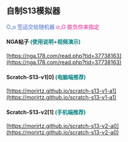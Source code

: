 ## 自制S13模拟器 
<font color=royalblue> O_o 签运交给随机器 </font> 
<font color=deeppink> o_O 胜负你来指定 </font>

#### NGA帖子 <font color=teal>(使用说明+视频演示)</font>
[https://nga.178.com/read.php?tid=37738163](https://nga.178.com/read.php?tid=37738163)

#### Scratch-S13-v1[0] <font color=teal>(电脑端推荐)</font>
[https://morirtz.github.io/scratch-s13-v1-a1](https://morirtz.github.io/scratch-s13-v1-a1)

#### Scratch-S13-v2[1] <font color=teal>(手机端推荐)</font>
[https://morirtz.github.io/scratch-s13-v2-a0](https://morirtz.github.io/scratch-s13-v2-a0)


